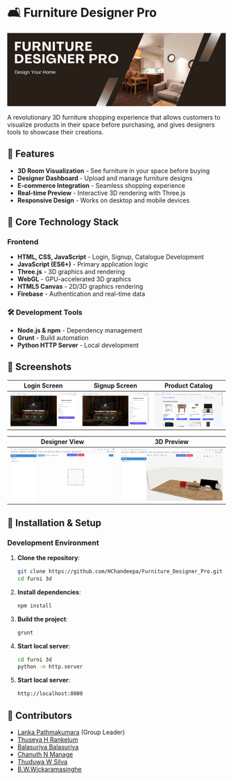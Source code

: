 # 🛋️ Furniture Designer Pro

![Furniture Designer Pro Banner](https://github.com/HChandeepa/Furniture_Designer_Pro/blob/main/furni%203d/assets/Screenshots/logo.png) <!-- Replace with actual banner image -->

A revolutionary 3D furniture shopping experience that allows customers to visualize products in their space before purchasing, and gives designers tools to showcase their creations.

## 🌟 Features

- **3D Room Visualization** - See furniture in your space before buying
- **Designer Dashboard** - Upload and manage furniture designs
- **E-commerce Integration** - Seamless shopping experience
- **Real-time Preview** - Interactive 3D rendering with Three.js
- **Responsive Design** - Works on desktop and mobile devices

## 🧱 Core Technology Stack

### Frontend
- **HTML, CSS, JavaScript** - Login, Signup, Catalogue Development
- **JavaScript (ES6+)** - Primary application logic
- **Three.js** - 3D graphics and rendering
- **WebGL** - GPU-accelerated 3D graphics
- **HTML5 Canvas** - 2D/3D graphics rendering
- **Firebase** - Authentication and real-time data

### 🛠️ Development Tools
- **Node.js & npm** - Dependency management
- **Grunt** - Build automation
- **Python HTTP Server** - Local development

## 📸 Screenshots

| Login Screen | Signup Screen | Product Catalog |
|--------------|---------------|------------------|
| ![Login Screen](https://github.com/HChandeepa/Furniture_Designer_Pro/blob/main/furni%203d/assets/Screenshots/login.png) | ![Signup Screen](https://github.com/HChandeepa/Furniture_Designer_Pro/blob/main/furni%203d/assets/Screenshots/signup.png) | ![Product Catalog](https://github.com/HChandeepa/Furniture_Designer_Pro/blob/main/furni%203d/assets/Screenshots/product%20catelogue.png) |

| Designer View | 3D Preview |
|---------------|------------|
| ![Designer View](https://github.com/HChandeepa/Furniture_Designer_Pro/blob/main/furni%203d/assets/Screenshots/designer%20view.png) | ![3D Preview](https://github.com/HChandeepa/Furniture_Designer_Pro/blob/main/furni%203d/assets/Screenshots/3D%20view.png) |



## 🚀 Installation & Setup

### Development Environment

1. **Clone the repository**:
   ```bash
   git clone https://github.com/HChandeepa/Furniture_Designer_Pro.git
   cd furni 3d

2. **Install dependencies**:
   ```bash
   npm install

3. **Build the project**:
   ```bash
   grunt

4. **Start local server**:
   ```bash
   cd furni 3d
   python -m http.server

5. **Start local server**:
   ```bash
   http://localhost:8000

## 👥 Contributors

- [Lanka Pathmakumara](https://github.com/HChandeepa) (Group Leader)
- [Thuseya H Rankelum ](https://github.com/JanithRankelum)
- [Balasuriya Balasuriya ](https://github.com/Akilavidu)
- [Chanuth N Manage ](https://github.com/chanuth2k3)
- [Thuduwa W Silva ](https://github.com/1nipun)
- [B.W.Wickaramasinghe ](https://github.com/malindu101)
  </tr>
</table>

